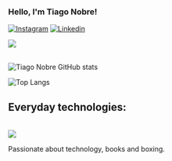 

### Hello, I'm Tiago Nobre!

[![Instagram](https://img.shields.io/badge/Instagram-E4405F?style=for-the-badge&logo=instagram&logoColor=white)](https://instagram.com/tiago.desc)
[![Linkedin](https://img.shields.io/badge/LinkedIn-0077B5?style=for-the-badge&logo=linkedin&logoColor=white)](https://www.linkedin.com/in/tiago-nobre-7063aa23a?lipi=urn%3Ali%3Apage%3Ad_flagship3_profile_view_base_contact_details%3BIWAcTjvYRYynyjk65UxbVw%3D%3D)

<div align='left'>
 <img heigh="160em" src="https://github-readme-streak-stats.herokuapp.com?user=TiagoDesc&theme=vue-dark&hided&hide_border=true&hide_border=true">
</div> <br>

![Tiago Nobre GitHub stats](https://github-readme-stats.vercel.app/api?username=TiagoDesc&show_icons=true&theme=vue-dark) 

![Top Langs](https://github-readme-stats.vercel.app/api/top-langs/?username=TiagoDesc&layout=compact&theme=vue-dark)

## Everyday technologies:

<div style = "display: inline_block" ><br>
  <img src="https://devicons.dev.br/icons?icon=Java,HTML,CSS,JavaScript,Tailwind&size=60&theme=dark&perline=15">
</div>

Passionate about technology, books and boxing. 

